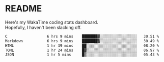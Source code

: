 # README

Here's my WakaTime coding stats dashboard.  
Hopefully, I haven't been slacking off.

<!--START_SECTION:waka-->

```txt
C                  6 hrs 9 mins    ███████▓░░░░░░░░░░░░░░░░░   30.51 %
Markdown           6 hrs 9 mins    ███████▓░░░░░░░░░░░░░░░░░   30.49 %
HTML               1 hr 39 mins    ██░░░░░░░░░░░░░░░░░░░░░░░   08.20 %
TOML               1 hr 24 mins    █▓░░░░░░░░░░░░░░░░░░░░░░░   06.97 %
JSON               1 hr 5 mins     █▒░░░░░░░░░░░░░░░░░░░░░░░   05.43 %
```

<!--END_SECTION:waka-->
